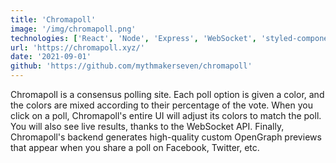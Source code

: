 ```yaml
---
title: 'Chromapoll'
image: '/img/chromapoll.png'
technologies: ['React', 'Node', 'Express', 'WebSocket', 'styled-components', 'Redux']
url: 'https://chromapoll.xyz/'
date: '2021-09-01'
github: 'https://github.com/mythmakerseven/chromapoll'
---
```


Chromapoll is a consensus polling site. Each poll option is given a color, and the colors are mixed according to their percentage of the vote. When you click on a poll, Chromapoll's entire UI will adjust its colors to match the poll. You will also see live results, thanks to the WebSocket API. Finally, Chromapoll's backend generates high-quality custom OpenGraph previews that appear when you share a poll on Facebook, Twitter, etc.